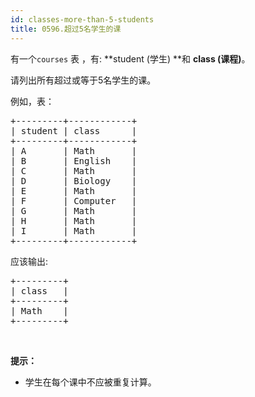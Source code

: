 ```yaml
---
id: classes-more-than-5-students
title: 0596.超过5名学生的课
---
```

有一个<code>courses</code> 表 ，有: **student (学生) **和 **class (课程)**。

请列出所有超过或等于5名学生的课。

例如，表：


<pre>+---------+------------+<br/>| student | class      |<br/>+---------+------------+<br/>| A       | Math       |<br/>| B       | English    |<br/>| C       | Math       |<br/>| D       | Biology    |<br/>| E       | Math       |<br/>| F       | Computer   |<br/>| G       | Math       |<br/>| H       | Math       |<br/>| I       | Math       |<br/>+---------+------------+<br/></pre>

应该输出:


<pre>+---------+<br/>| class   |<br/>+---------+<br/>| Math    |<br/>+---------+<br/></pre>

 

**提示：**


- 学生在每个课中不应被重复计算。
